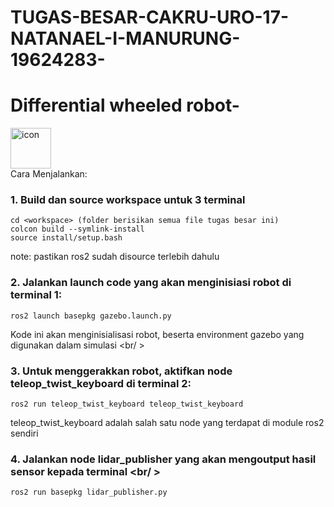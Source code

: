 # TUGAS-BESAR-CAKRU-URO-17-NATANAEL-I-MANURUNG-19624283-
# Differential wheeled robot-

<div style="display: flex; align-items: flex-start;"><img src="https://techstack-generator.vercel.app/python-icon.svg" alt="icon" width="65" height="65" /></div> 
Cara Menjalankan:  

### 1.  Build dan source workspace untuk 3 terminal <br /> 
    cd <workspace> (folder berisikan semua file tugas besar ini) 
    colcon build --symlink-install
    source install/setup.bash
  note: pastikan ros2 sudah disource terlebih dahulu <br /> 
### 2.  Jalankan launch code yang akan menginisiasi robot di terminal 1:<br />
    ros2 launch basepkg gazebo.launch.py
  Kode ini akan menginisialisasi robot, beserta environment gazebo yang digunakan dalam simulasi <br/ >
### 3.  Untuk menggerakkan robot, aktifkan node teleop_twist_keyboard di terminal 2:
    ros2 run teleop_twist_keyboard teleop_twist_keyboard
  teleop_twist_keyboard adalah salah satu node yang terdapat di module ros2 sendiri
### 4.  Jalankan node lidar_publisher yang akan mengoutput hasil sensor kepada terminal <br/ >
    ros2 run basepkg lidar_publisher.py
   
    
      

